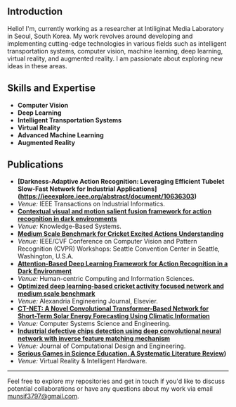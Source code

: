 ## Introduction
Hello! I'm, currently working as a researcher at Intiliginat Media Laboratory in Seoul, South Korea. My work revolves around developing and implementing cutting-edge technologies in various fields such as intelligent transportation systems, computer vision, machine learning, deep learning, virtual reality, and augmented reality. I am passionate about exploring new ideas in these areas.

## Skills and Expertise
- **Computer Vision**
- **Deep Learning**
- **Intelligent Transportation Systems**
- **Virtual Reality**
- **Advanced Machine Learning**
- **Augmented Reality**

## Publications
- **[Darkness-Adaptive Action Recognition: Leveraging Efficient Tubelet Slow-Fast Network for Industrial Applications] (https://ieeexplore.ieee.org/abstract/document/10636303)**
- *Venue:* IEEE Transactions on Industrial Informatics.
- **[Contextual visual and motion salient fusion framework for action recognition in dark environments](https://www.sciencedirect.com/science/article/pii/S0950705124011146)**
- *Venue:* Knowledge-Based Systems.
- **[Medium Scale Benchmark for Cricket Excited Actions Understanding](https://openaccess.thecvf.com/content/CVPR2024W/CVsports/html/Hussain_Medium_Scale_Benchmark_for_Cricket_Excited_Actions_Understanding_CVPRW_2024_paper.html)**
- *Venue:* IEEE/CVF Conference on Computer Vision and Pattern Recognition (CVPR) Workshops: Seattle Convention Center in Seattle, Washington, U.S.A.
- **[Attention-Based Deep Learning Framework for Action Recognition in a Dark Environment](https://hcisj.com/articles/?HCIS202414004)**
- *Venue:* Human-centric Computing and Information Sciences.
- **[Optimized deep learning-based cricket activity focused network and medium scale benchmark](https://www.sciencedirect.com/science/article/pii/S1110016823003368?via%3Dihub)**
- *Venue:* Alexandria Engineering Journal, Elsevier.
- **[CT-NET: A Novel Convolutional Transformer-Based Network for Short-Term Solar Energy Forecasting Using Climatic Information](https://www.techscience.com/csse/v47n2/53634)**
- *Venue:* Computer Systems Science and Engineering.
- **[Industrial defective chips detection using deep convolutional neural network with inverse feature matching mechanism](https://academic.oup.com/jcde/article/11/3/326/7611698?login=true)**
- *Venue:* Journal of Computational Design and Engineering.
-  **[Serious Games in Science Education. A Systematic Literature Review](https://www.sciencedirect.com/science/article/pii/S2096579622000201?via%3Dihub))**
- *Venue:* Virtual Reality & Intelligent Hardware.
---

Feel free to explore my repositories and get in touch if you'd like to discuss potential collaborations or have any questions about my work via email [munsif3797@gmail.com](mailto:munsif3797@gmail.com).

